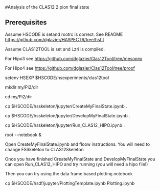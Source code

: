 #Analysis of the CLAS12 2 pion final state

## Prerequisites

Assume HSCODE is setand rootrc is correct.
See README https://github.com/dglazier/HASPECT6/tree/hsfit

Assume CLAS12TOOL is set and Lz4 is compiled.

For Hipo3 see https://github.com/dglazier/Clas12Tool/tree/mesonex

For Hipo4 see https://github.com/dglazier/Clas12Tool/tree/proof

setenv HSEXP $HSCODE/hsexperiments/clas12tool

mkdir my/Pi2/dir

cd my/Pi2/dir

cp $HSCODE/hsskeleton/jupyter/CreateMyFinalState.ipynb .

cp $HSCODE/hsskeleton/jupyter/DevelopMyFinalState.ipynb  .

cp $HSCODE/hsskeleton/jupyter/Run_CLAS12_HIPO.ipynb  .

root --notebook &

Open CreateMyFinalState.ipynb and floow instructions.
     You will need to change FSSkeleton to CLAS12Skeleton


Once you have finished CreateMyFinalState and DevelopMyFinalState you can open Run_CLAS12_HIPO and try running (you will need a hipo file!)

Then you can try using the data frame based plotting notebook

cp $HSCODE/hsdf/jupyter/PlottingTemplate.ipynb Plotting.ipynb


